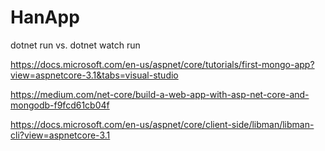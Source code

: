 # HanApp
dotnet run vs. dotnet watch run

https://docs.microsoft.com/en-us/aspnet/core/tutorials/first-mongo-app?view=aspnetcore-3.1&tabs=visual-studio

https://medium.com/net-core/build-a-web-app-with-asp-net-core-and-mongodb-f9fcd61cb04f

https://docs.microsoft.com/en-us/aspnet/core/client-side/libman/libman-cli?view=aspnetcore-3.1
